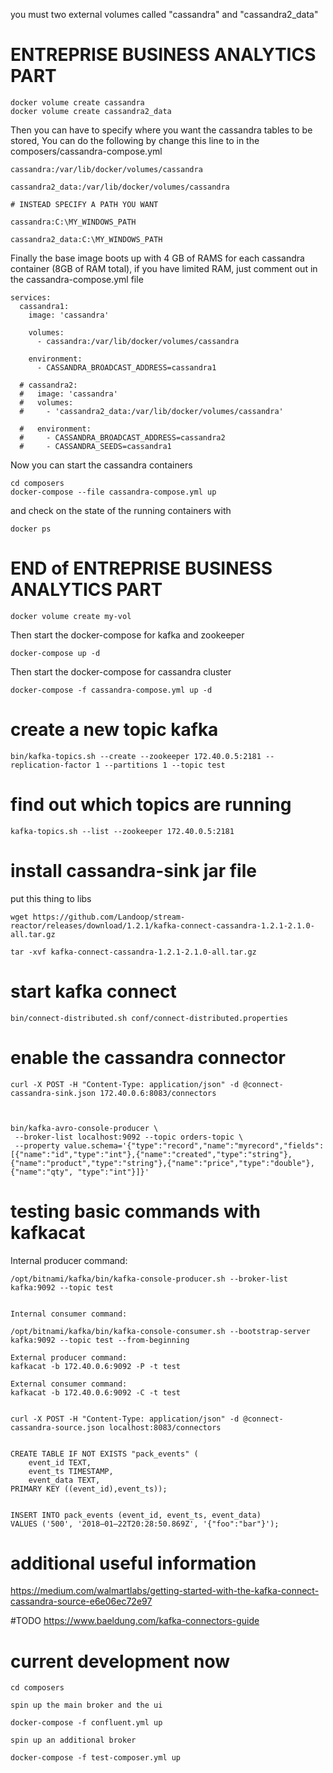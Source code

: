 you must two external volumes called "cassandra" and "cassandra2_data"

# ENTREPRISE BUSINESS ANALYTICS PART

```
docker volume create cassandra
docker volume create cassandra2_data

```


Then you can have to specify where you want the cassandra tables to be stored, You can do the following by change this line to in the composers/cassandra-compose.yml

```
cassandra:/var/lib/docker/volumes/cassandra

cassandra2_data:/var/lib/docker/volumes/cassandra

# INSTEAD SPECIFY A PATH YOU WANT

cassandra:C:\MY_WINDOWS_PATH

cassandra2_data:C:\MY_WINDOWS_PATH

```

Finally the base image boots up with 4 GB of RAMS for each cassandra container (8GB of RAM total), if you have limited RAM, just comment out in the cassandra-compose.yml file 
```
services:
  cassandra1:
    image: 'cassandra'

    volumes:
      - cassandra:/var/lib/docker/volumes/cassandra
          
    environment:
      - CASSANDRA_BROADCAST_ADDRESS=cassandra1
  
  # cassandra2:
  #   image: 'cassandra'
  #   volumes:
  #     - 'cassandra2_data:/var/lib/docker/volumes/cassandra'
    
  #   environment:
  #     - CASSANDRA_BROADCAST_ADDRESS=cassandra2
  #     - CASSANDRA_SEEDS=cassandra1

```

Now you can start the cassandra containers

```
cd composers
docker-compose --file cassandra-compose.yml up
```

and check on the state of the running containers with 
```
docker ps
```


# END of ENTREPRISE BUSINESS ANALYTICS PART


```
docker volume create my-vol
```

Then start the docker-compose for kafka and zookeeper
```
docker-compose up -d
```

Then start the docker-compose for cassandra cluster
```
docker-compose -f cassandra-compose.yml up -d
```

# create a new topic kafka
```
bin/kafka-topics.sh --create --zookeeper 172.40.0.5:2181 --replication-factor 1 --partitions 1 --topic test 
```

# find out which topics are running
```
kafka-topics.sh --list --zookeeper 172.40.0.5:2181
```
# install cassandra-sink jar file 

put this thing to libs

```
wget https://github.com/Landoop/stream-reactor/releases/download/1.2.1/kafka-connect-cassandra-1.2.1-2.1.0-all.tar.gz

tar -xvf kafka-connect-cassandra-1.2.1-2.1.0-all.tar.gz
```

# start kafka connect
```
bin/connect-distributed.sh conf/connect-distributed.properties
```

# enable the cassandra connector
```
curl -X POST -H "Content-Type: application/json" -d @connect-cassandra-sink.json 172.40.0.6:8083/connectors



bin/kafka-avro-console-producer \
 --broker-list localhost:9092 --topic orders-topic \
 --property value.schema='{"type":"record","name":"myrecord","fields":[{"name":"id","type":"int"},{"name":"created","type":"string"},{"name":"product","type":"string"},{"name":"price","type":"double"}, {"name":"qty", "type":"int"}]}'

```

# testing basic commands with kafkacat

Internal producer command:
```
/opt/bitnami/kafka/bin/kafka-console-producer.sh --broker-list kafka:9092 --topic test


Internal consumer command:

/opt/bitnami/kafka/bin/kafka-console-consumer.sh --bootstrap-server kafka:9092 --topic test --from-beginning

External producer command:
kafkacat -b 172.40.0.6:9092 -P -t test

External consumer command:
kafkacat -b 172.40.0.6:9092 -C -t test
```


```

curl -X POST -H "Content-Type: application/json" -d @connect-cassandra-source.json localhost:8083/connectors

```

```

CREATE TABLE IF NOT EXISTS "pack_events" (
    event_id TEXT, 
    event_ts TIMESTAMP, 
    event_data TEXT, 
PRIMARY KEY ((event_id),event_ts));


INSERT INTO pack_events (event_id, event_ts, event_data) 
VALUES ('500', '2018–01–22T20:28:50.869Z', '{"foo":"bar"}');

```


# additional useful information
https://medium.com/walmartlabs/getting-started-with-the-kafka-connect-cassandra-source-e6e06ec72e97


#TODO
https://www.baeldung.com/kafka-connectors-guide

# current development now 

```
cd composers

spin up the main broker and the ui

docker-compose -f confluent.yml up

spin up an additional broker 

docker-compose -f test-composer.yml up

```
